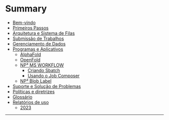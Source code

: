 # Summary

<!-- 
--------------------------------------------------------------- Estrutura do MarvinDocs ---------------------------------------------------------------

1. Bem-vindo: Forneça uma breve introdução ao cluster HPC Marvin e o que os usuários podem esperar encontrar na documentação.

2. Primeiros Passos: Este capítulo deve fornecer um guia passo a passo para novos usuários criarem uma conta e acessarem o cluster HPC Marvin. Inclua 
informações sobre instalações de software, configuração de conta e outras informações essenciais que novos usuários precisam saber.

3. Arquitetura e Sistema de Filas: Este capítulo deve fornecer uma visão geral da arquitetura do cluster HPC Marvin, incluindo seu hardware, software e
infraestrutura de rede. Esta seção deve cobrir como o sistema é configurado e como funciona.

4. Submissão de Trabalhos: Este capítulo deve fornecer instruções detalhadas sobre como enviar trabalhos para o cluster HPC Marvin. Isso deve incluir 
informações sobre tipos de trabalho, scripts de submissão de trabalho e como monitorar e gerenciar trabalhos em execução.

5. Gerenciamento de Dados: Este capítulo deve abordar estratégias de gerenciamento de dados para o cluster HPC Marvin, incluindo as melhores práticas 
para armazenamento, transferência e backup de dados.

6. Programas e Aplicativos: Este capítulo deve cobrir o software e os aplicativos disponíveis no cluster HPC Marvin, incluindo como usá-los, como 
instalá-los e qualquer informação adicional sobre sua configuração.

7. Solução de Problemas e Suporte: Este capítulo deve fornecer informações sobre problemas comuns que os usuários podem encontrar no cluster HPC 
Marvin e como resolvê-los. Também deve fornecer informações sobre como obter suporte se precisar de ajuda adicional.

8. Políticas e diretrizes: Este capítulo deve cobrir as políticas e diretrizes para o uso do cluster HPC Marvin, incluindo diretrizes para alocação 
de recursos, priorização de trabalho e uso.

9. Glossário: Este capítulo deve incluir um glossário de termos técnicos e siglas usados ​​em toda a documentação para ajudar os usuários a entender 
a linguagem e terminologia usadas.

Lembre-se de usar linguagem clara e concisa em toda a documentação e usar recursos visuais, como diagramas, capturas de tela e exemplos de código 
para ajudar a explicar conceitos. Boa sorte na criação da estrutura do seu MarvinDocs! 

-------------------------------------------------------------------------------------------------------------------------------------------------------
-->

- [Bem-vindo](bem-vindo/README.md)
- [Primeiros Passos](primeiros-passos/README.md)
- [Arquitetura e Sistema de Filas](arquitetura-e-sistema-de-filas/README.md)
- [Submissão de Trabalhos](submissao-de-trabalhos/README.md)
- [Gerenciamento de Dados](gerenciamento-de-dados/README.md)
- [Programas e Aplicativos](programas-e-aplicativos/README.md)
  - [AlphaFold](programas-e-aplicativos/alphafold/README.md)
  - [OpenFold](programas-e-aplicativos/openfold/README.md)
  - [NP³ MS WORKFLOW](programas-e-aplicativos/np3_ms_workflow/README.md)
    - [Criando Sbatch](programas-e-aplicativos/np3_ms_workflow/np3_sbatch.md)
    - [Usando o Job Composer](programas-e-aplicativos/np3_ms_workflow/np3_jobcomposer.md)
  - [NP³ Blob Label](programas-e-aplicativos/np3_blob_label/README.md)
  <!-- Planejados
  - [Cellprofiler]()
  - [ilastik]()
  - [Cellpose]()
  - [Gromacs]()
  - [Amber]()
  - [Relion]() 
  -->
- [Suporte e Solução de Problemas](suporte-e-solucao-de-problemas/README.md)
- [Políticas e diretrizes](politicas-e-diretrizes/README.md)
- [Glossário](glossario/README.md)
- [Relatórios de uso](reports/README.md)
  - [2023](reports/2023/README.md)

---
